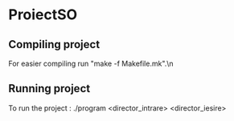 # ProiectSO
## Compiling project
For easier compiling run "make -f Makefile.mk".\n
## Running project
To run the project : ./program <director_intrare> <director_iesire> <c>
